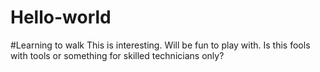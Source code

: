 # Hello-world
#Learning to walk
This is interesting. Will be fun to play with. Is this fools with tools or something for skilled technicians only?
